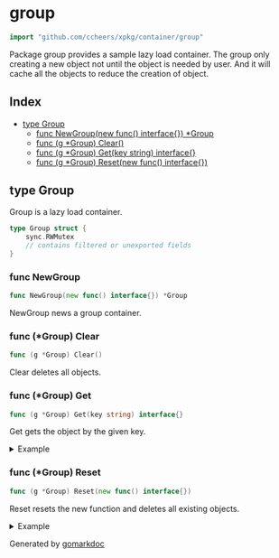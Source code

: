 <!-- Code generated by gomarkdoc. DO NOT EDIT -->

# group

```go
import "github.com/ccheers/xpkg/container/group"
```

Package group provides a sample lazy load container. The group only creating a new object not until the object is needed by user. And it will cache all the objects to reduce the creation of object.

## Index

- [type Group](<#type-group>)
  - [func NewGroup(new func() interface{}) *Group](<#func-newgroup>)
  - [func (g *Group) Clear()](<#func-group-clear>)
  - [func (g *Group) Get(key string) interface{}](<#func-group-get>)
  - [func (g *Group) Reset(new func() interface{})](<#func-group-reset>)


## type Group

Group is a lazy load container.

```go
type Group struct {
    sync.RWMutex
    // contains filtered or unexported fields
}
```

### func NewGroup

```go
func NewGroup(new func() interface{}) *Group
```

NewGroup news a group container.

### func \(\*Group\) Clear

```go
func (g *Group) Clear()
```

Clear deletes all objects.

### func \(\*Group\) Get

```go
func (g *Group) Get(key string) interface{}
```

Get gets the object by the given key.

<details><summary>Example</summary>
<p>

```go
{
	new := func() interface{} {
		fmt.Println("Only Once")
		return &Counter{}
	}
	group := NewGroup(new)

	group.Get("pass").(*Counter).Incr()

	group.Get("pass").(*Counter).Incr()

}
```

#### Output

```
Only Once
```

</p>
</details>

### func \(\*Group\) Reset

```go
func (g *Group) Reset(new func() interface{})
```

Reset resets the new function and deletes all existing objects.

<details><summary>Example</summary>
<p>

```go
{
	new := func() interface{} {
		return &Counter{}
	}
	group := NewGroup(new)

	newV2 := func() interface{} {
		fmt.Println("New V2")
		return &Counter{}
	}

	group.Reset(newV2)

	group.Get("pass").(*Counter).Incr()

}
```

#### Output

```
New V2
```

</p>
</details>



Generated by [gomarkdoc](<https://github.com/princjef/gomarkdoc>)

